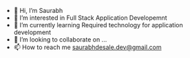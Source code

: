 - 👋 Hi, I’m Saurabh
- 👀 I’m interested in Full Stack Application Developemnt
- 🌱 I’m currently learning Required technology for application development
- 💞️ I’m looking to collaborate on ...
- 📫 How to reach me saurabhdesale.dev@gmail.com

<!---
SaurabhDesale-Dev/SaurabhDesale-Dev is a ✨ special ✨ repository because its `README.md` (this file) appears on your GitHub profile.
You can click the Preview link to take a look at your changes.
--->
